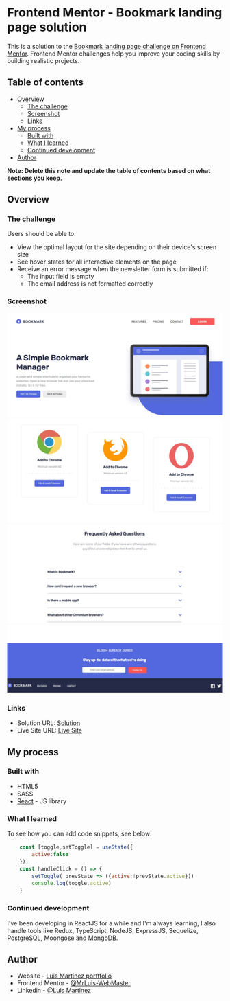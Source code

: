 # Frontend Mentor - Bookmark landing page solution

This is a solution to the [Bookmark landing page challenge on Frontend Mentor](https://www.frontendmentor.io/challenges/bookmark-landing-page-5d0b588a9edda32581d29158). Frontend Mentor challenges help you improve your coding skills by building realistic projects. 

## Table of contents

- [Overview](#overview)
  - [The challenge](#the-challenge)
  - [Screenshot](#screenshot)
  - [Links](#links)
- [My process](#my-process)
  - [Built with](#built-with)
  - [What I learned](#what-i-learned)
  - [Continued development](#continued-development)
- [Author](#author)


**Note: Delete this note and update the table of contents based on what sections you keep.**

## Overview

### The challenge

Users should be able to:

- View the optimal layout for the site depending on their device's screen size
- See hover states for all interactive elements on the page
- Receive an error message when the newsletter form is submitted if:
  - The input field is empty
  - The email address is not formatted correctly

### Screenshot

![](./sc1.jpg)
![](./sc2.jpg)
![](./sc3.jpg)
![](./sc4.jpg)


### Links

- Solution URL: [Solution](https://mrluis-webmaster.github.io/LandingBookmark/)
- Live Site URL: [Live Site](https://mrluis-webmaster.github.io/LandingBookmark/)

## My process

### Built with

- HTML5
- SASS
- [React](https://reactjs.org/) - JS library


### What I learned

To see how you can add code snippets, see below:

```js
    const [toggle,setToggle] = useState({
        active:false
    });
    const handleClick = () => {
        setToggle( prevState => ({active:!prevState.active}))
        console.log(toggle.active)
    }
```

### Continued development

I've been developing in ReactJS for a while and I'm always learning, I also handle tools like Redux, TypeScript, NodeJS, ExpressJS, Sequelize, PostgreSQL, Moongose and MongoDB.


## Author

- Website - [Luis Martinez porftfolio](https://mrluismartinez.site/)
- Frontend Mentor - [@MrLuis-WebMaster](https://www.frontendmentor.io/profile/MrLuis-WebMaster)
- Linkedin - [@Luis Martinez](https://www.linkedin.com/in/luismartinez-javascript/)
